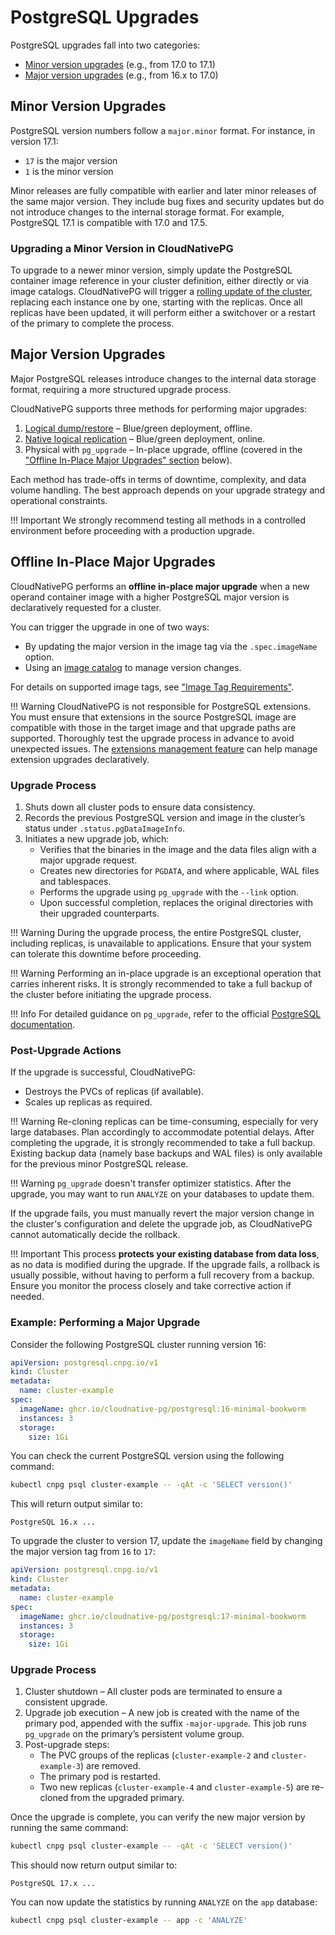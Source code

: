 # PostgreSQL Upgrades
<!-- SPDX-License-Identifier: CC-BY-4.0 -->

PostgreSQL upgrades fall into two categories:

- [Minor version upgrades](#minor-version-upgrades) (e.g., from 17.0 to 17.1)
- [Major version upgrades](#major-version-upgrades) (e.g., from 16.x to 17.0)

## Minor Version Upgrades

PostgreSQL version numbers follow a `major.minor` format. For instance, in
version 17.1:

- `17` is the major version
- `1` is the minor version

Minor releases are fully compatible with earlier and later minor releases of
the same major version. They include bug fixes and security updates but do not
introduce changes to the internal storage format.
For example, PostgreSQL 17.1 is compatible with 17.0 and 17.5.

### Upgrading a Minor Version in CloudNativePG

To upgrade to a newer minor version, simply update the PostgreSQL container
image reference in your cluster definition, either directly or via image catalogs.
CloudNativePG will trigger a [rolling update of the cluster](rolling_update.md),
replacing each instance one by one, starting with the replicas. Once all
replicas have been updated, it will perform either a switchover or a restart of
the primary to complete the process.

## Major Version Upgrades

Major PostgreSQL releases introduce changes to the internal data storage
format, requiring a more structured upgrade process.

CloudNativePG supports three methods for performing major upgrades:

1. [Logical dump/restore](database_import.md) – Blue/green deployment, offline.
2. [Native logical replication](logical_replication.md#example-of-live-migration-and-major-postgres-upgrade-with-logical-replication) – Blue/green deployment, online.
3. Physical with `pg_upgrade` – In-place upgrade, offline (covered in the
   ["Offline In-Place Major Upgrades" section](#offline-in-place-major-upgrades) below).

Each method has trade-offs in terms of downtime, complexity, and data volume
handling. The best approach depends on your upgrade strategy and operational
constraints.

!!! Important
    We strongly recommend testing all methods in a controlled environment
    before proceeding with a production upgrade.

## Offline In-Place Major Upgrades

CloudNativePG performs an **offline in-place major upgrade** when a new operand
container image with a higher PostgreSQL major version is declaratively
requested for a cluster.

You can trigger the upgrade in one of two ways:

- By updating the major version in the image tag via the `.spec.imageName`
  option.
- Using an [image catalog](image_catalog.md) to manage version changes.

For details on supported image tags, see
["Image Tag Requirements"](container_images.md#image-tag-requirements).

!!! Warning
    CloudNativePG is not responsible for PostgreSQL extensions. You must ensure
    that extensions in the source PostgreSQL image are compatible with those in the
    target image and that upgrade paths are supported. Thoroughly test the upgrade
    process in advance to avoid unexpected issues.
    The [extensions management feature](declarative_database_management.md#managing-extensions-in-a-database)
    can help manage extension upgrades declaratively.

### Upgrade Process

1. Shuts down all cluster pods to ensure data consistency.
2. Records the previous PostgreSQL version and image in the cluster’s status under
   `.status.pgDataImageInfo`.
3. Initiates a new upgrade job, which:
   - Verifies that the binaries in the image and the data files align with a
     major upgrade request.
   - Creates new directories for `PGDATA`, and where applicable, WAL files and
     tablespaces.
   - Performs the upgrade using `pg_upgrade` with the `--link` option.
   - Upon successful completion, replaces the original directories with their
     upgraded counterparts.

!!! Warning
    During the upgrade process, the entire PostgreSQL cluster, including
    replicas, is unavailable to applications. Ensure that your system can
    tolerate this downtime before proceeding.

!!! Warning
    Performing an in-place upgrade is an exceptional operation that carries inherent
    risks. It is strongly recommended to take a full backup of the cluster before
    initiating the upgrade process.

!!! Info
    For detailed guidance on `pg_upgrade`, refer to the official
    [PostgreSQL documentation](https://www.postgresql.org/docs/current/pgupgrade.html).

### Post-Upgrade Actions

If the upgrade is successful, CloudNativePG:

- Destroys the PVCs of replicas (if available).
- Scales up replicas as required.

!!! Warning
    Re-cloning replicas can be time-consuming, especially for very large
    databases. Plan accordingly to accommodate potential delays. After completing
    the upgrade, it is strongly recommended to take a full backup. Existing backup
    data (namely base backups and WAL files) is only available for the previous
    minor PostgreSQL release.

!!! Warning
    `pg_upgrade` doesn't transfer optimizer statistics. After the upgrade, you
    may want to run `ANALYZE` on your databases to update them.

If the upgrade fails, you must manually revert the major version change in the
cluster's configuration and delete the upgrade job, as CloudNativePG cannot
automatically decide the rollback.

!!! Important
    This process **protects your existing database from data loss**, as no data
    is modified during the upgrade. If the upgrade fails, a rollback is
    usually possible, without having to perform a full recovery from a backup.
    Ensure you monitor the process closely and take corrective action if needed.

### Example: Performing a Major Upgrade

Consider the following PostgreSQL cluster running version 16:

```yaml
apiVersion: postgresql.cnpg.io/v1
kind: Cluster
metadata:
  name: cluster-example
spec:
  imageName: ghcr.io/cloudnative-pg/postgresql:16-minimal-bookworm
  instances: 3
  storage:
    size: 1Gi
```

You can check the current PostgreSQL version using the following command:

```sh
kubectl cnpg psql cluster-example -- -qAt -c 'SELECT version()'
```

This will return output similar to:

```console
PostgreSQL 16.x ...
```

To upgrade the cluster to version 17, update the `imageName` field by changing
the major version tag from `16` to `17`:

```yaml
apiVersion: postgresql.cnpg.io/v1
kind: Cluster
metadata:
  name: cluster-example
spec:
  imageName: ghcr.io/cloudnative-pg/postgresql:17-minimal-bookworm
  instances: 3
  storage:
    size: 1Gi
```

### Upgrade Process

1. Cluster shutdown – All cluster pods are terminated to ensure a consistent
   upgrade.
2. Upgrade job execution – A new job is created with the name of the primary
   pod, appended with the suffix `-major-upgrade`. This job runs `pg_upgrade`
   on the primary’s persistent volume group.
3. Post-upgrade steps:
   - The PVC groups of the replicas (`cluster-example-2` and
     `cluster-example-3`) are removed.
   - The primary pod is restarted.
   - Two new replicas (`cluster-example-4` and `cluster-example-5`) are
     re-cloned from the upgraded primary.

Once the upgrade is complete, you can verify the new major version by running
the same command:

```sh
kubectl cnpg psql cluster-example -- -qAt -c 'SELECT version()'
```

This should now return output similar to:

```console
PostgreSQL 17.x ...
```

You can now update the statistics by running `ANALYZE` on the `app` database:

```sh
kubectl cnpg psql cluster-example -- app -c 'ANALYZE'
```
